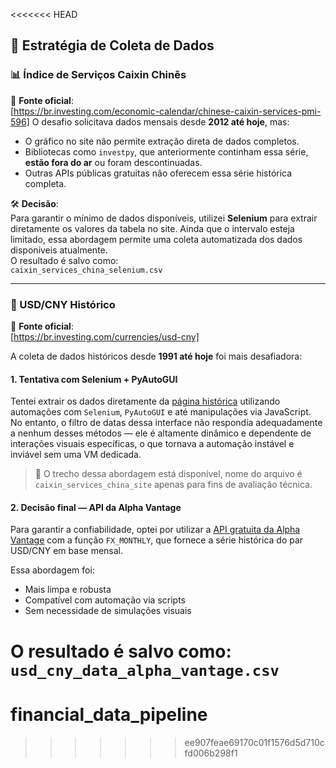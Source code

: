 <<<<<<< HEAD
## 🧠 Estratégia de Coleta de Dados

### 📊 Índice de Serviços Caixin Chinês

📌 **Fonte oficial**:  
[https://br.investing.com/economic-calendar/chinese-caixin-services-pmi-596]
O desafio solicitava dados mensais desde **2012 até hoje**, mas:

- O gráfico no site não permite extração direta de dados completos.
- Bibliotecas como `investpy`, que anteriormente continham essa série, **estão fora do ar** ou foram descontinuadas.
- Outras APIs públicas gratuitas não oferecem essa série histórica completa.

🛠️ **Decisão**:  
Para garantir o mínimo de dados disponíveis, utilizei **Selenium** para extrair diretamente os valores da tabela no site. Ainda que o intervalo esteja limitado, essa abordagem permite uma coleta automatizada dos dados disponíveis atualmente.  
O resultado é salvo como:  
`caixin_services_china_selenium.csv`

---

### 💱 USD/CNY Histórico

📌 **Fonte oficial**:  
[https://br.investing.com/currencies/usd-cny]

A coleta de dados históricos desde **1991 até hoje** foi mais desafiadora:

#### 1. Tentativa com Selenium + PyAutoGUI

Tentei extrair os dados diretamente da [página histórica](https://br.investing.com/currencies/usd-cny-historical-data) utilizando automações com `Selenium`, `PyAutoGUI` e até manipulações via JavaScript.  
No entanto, o filtro de datas dessa interface não respondia adequadamente a nenhum desses métodos — ele é altamente dinâmico e dependente de interações visuais específicas, o que tornava a automação instável e inviável sem uma VM dedicada.

> 🧪 O trecho dessa abordagem está disponível, nome do arquivo é `caixin_services_china_site` apenas para fins de avaliação técnica.

#### 2. Decisão final — API da Alpha Vantage

Para garantir a confiabilidade, optei por utilizar a [API gratuita da Alpha Vantage](https://www.alphavantage.co/documentation/) com a função `FX_MONTHLY`, que fornece a série histórica do par USD/CNY em base mensal.

Essa abordagem foi:

- Mais limpa e robusta
- Compatível com automação via scripts
- Sem necessidade de simulações visuais

O resultado é salvo como:  
`usd_cny_data_alpha_vantage.csv`
=======
# financial_data_pipeline
>>>>>>> ee907feae69170c01f1576d5d710cfd006b298f1
